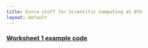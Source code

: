 ```yaml
---
title: Extra stuff for Scientific Computing at NYU
layout: default
---
```

### [Worksheet 1 example code](Matlab/Nonlinear/Steffensen.m)

